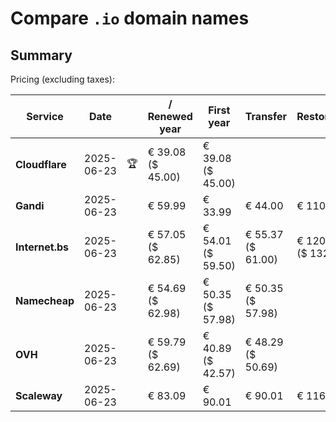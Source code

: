 # Compare `.io` domain names

## Summary

Pricing (excluding taxes):

| Service | Date |  | / Renewed year | First year | Transfer | Restoration |
|--|--|--|--|--|--|--|
| **Cloudflare** | 2025-06-23 | 🏆 | € 39.08<br>($ 45.00) | € 39.08<br>($ 45.00) |  |  |
| **Gandi** | 2025-06-23 |  | € 59.99 | € 33.99 | € 44.00 | € 110.00 |
| **Internet.bs** | 2025-06-23 |  | € 57.05<br>($ 62.85) | € 54.01<br>($ 59.50) | € 55.37<br>($ 61.00) | € 120.59<br>($ 132.85) |
| **Namecheap** | 2025-06-23 |  | € 54.69<br>($ 62.98) | € 50.35<br>($ 57.98) | € 50.35<br>($ 57.98) |  |
| **OVH** | 2025-06-23 |  | € 59.79<br>($ 62.69) | € 40.89<br>($ 42.57) | € 48.29<br>($ 50.69) |  |
| **Scaleway** | 2025-06-23 |  | € 83.09 | € 90.01 | € 90.01 | € 116.00 |
